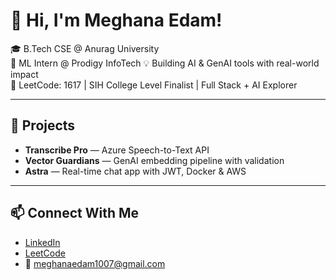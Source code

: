  # 👋 Hi, I'm Meghana Edam!
 
🎓 B.Tech CSE @ Anurag University  
🧠 ML Intern @ Prodigy InfoTech 
💡 Building AI & GenAI tools with real-world impact  
🎯 LeetCode: 1617 | SIH College Level Finalist | Full Stack + AI Explorer

---

## 🚀 Projects
- **Transcribe Pro** — Azure Speech-to-Text API  
- **Vector Guardians** — GenAI embedding pipeline with validation  
- **Astra** — Real-time chat app with JWT, Docker & AWS

---

## 📫 Connect With Me
- [LinkedIn](https://linkedin.com/in/meghana-edam-849b11300)  
- [LeetCode](https://leetcode.com/Meghsedam/)  
- 📧 meghanaedam1007@gmail.com
